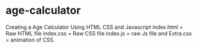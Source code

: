 # age-calculator
Creating a Age Calculator Using HTML CSS and Javascript
index.html = Raw HTML file
index.css = Raw CSS file
index.js = raw Js file 
and Extra.css = animation of CSS.
